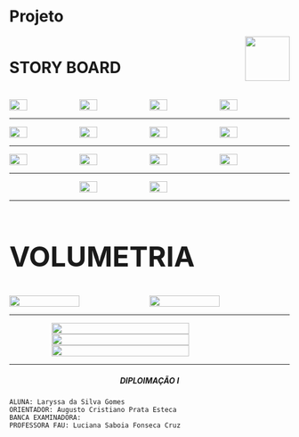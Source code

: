 # Projeto


<div align="justify" class="body-text">

<div style="display:flex; justify-content: space-between;">
  <h1 style="margin-bottom:40px">STORY BOARD</h1>
  <img style="width:80px;" src='assets/images/norte.png'/>
</div>

<div style="display:flex;">
    <img style="width:25%;" src='assets/images/p1.jpeg'/>
    <img style="width:25%;" src='assets/images/p2.jpeg'/>
    <img style="width:25%;" src='assets/images/p3.jpeg'/>
    <img style="width:25%;" src='assets/images/p4.jpeg'/>
</div>

----

<div style="display:flex;">
    <img style="width:25%;" src='assets/images/p5.jpeg'/>
    <img style="width:25%;" src='assets/images/p6.jpeg'/>
    <img style="width:25%;" src='assets/images/p9.jpeg'/>
    <img style="width:25%;" src='assets/images/p10.jpeg'/>
</div>

----

<div style="display:flex;">
    <img style="width:25%;" src='assets/images/p11.jpeg'/>
    <img style="width:25%;" src='assets/images/p12.jpeg'/>
    <img style="width:25%;" src='assets/images/p13.jpeg'/>
    <img style="width:25%;" src='assets/images/p14.jpeg'/>
</div>

----

<div style="display:flex; justify-content:center;">
    <img style="width:25%;" src='assets/images/p15.jpeg'/>
    <img style="width:25%;" src='assets/images/p16.jpeg'/>
</div>

----

<h1 style="font-size:50px; margin-bottom:40px">VOLUMETRIA</h1>

<div style="display:flex;">
    <img style="width:50%;" src='assets/images/p8.png'/>
    <img style="width:50%;" src='assets/images/p7.png'/>
</div>

----


<div style="display:flex; align-items:center; flex-direction:column">
  <img style="width:70%;" src='assets/images/volumetria1.jpg'/>

  <img style="width:70%;" src='assets/images/volumetria2.jpg'/>

  <img style="width:70%;" src='assets/images/volumetria3.jpg'/>
</div>



----

##### <center> DIPLOIMAÇÃO I

  <div class="body-bottom">

    ALUNA: Laryssa da Silva Gomes
    ORIENTADOR: Augusto Cristiano Prata Esteca
    BANCA EXAMINADORA:
    PROFESSORA FAU: Luciana Saboia Fonseca Cruz

  </div>

</div>
